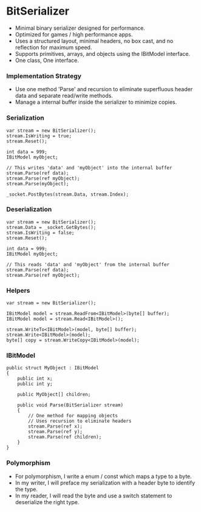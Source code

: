 # BitSerializer
- Minimal binary serializer designed for performance.
- Optimized for games / high performance apps.
- Uses a structured layout, minimal headers, no box cast, and no reflection for maximum speed.
- Supports primitives, arrays, and objects using the IBitModel interface.
- One class, One interface.

### Implementation Strategy
- Use one method 'Parse' and recursion to eliminate superfluous header data and separate read/write methods.
- Manage a internal buffer inside the serializer to minimize copies.

### Serialization
    var stream = new BitSerializer(); 
    stream.IsWriting = true;
    stream.Reset();
    
    int data = 999;
    IBitModel myObject;

    // This writes 'data' and 'myObject' into the internal buffer
    stream.Parse(ref data);
    stream.Parse(ref myObject);
    stream.Parse(myObject);

    _socket.PostBytes(stream.Data, stream.Index);
    
  
### Deserialization
    var stream = new BitSerializer(); 
    stream.Data = _socket.GetBytes();
    stream.IsWriting = false;
    stream.Reset();
    
    int data = 999;
    IBitModel myObject;

    // This reads 'data' and 'myObject' from the internal buffer
    stream.Parse(ref data);
    stream.Parse(ref myObject);    

### Helpers
    var stream = new BitSerializer(); 
    
    IBitModel model = stream.ReadFrom<IBitModel>(byte[] buffer);
    IBitModel model = stream.Read<IBitModel>();

    stream.WriteTo<IBitModel>(model, byte[] buffer);
    stream.Write<IBitModel>(model);    
    byte[] copy = stream.WriteCopy<IBitModel>(model);
      
### IBitModel
    public struct MyObject : IBitModel
    {
        public int x;
        public int y;

        public MyObject[] children;

        public void Parse(BitSerializer stream)
        {
            // One method for mapping objects
            // Uses recursion to eliminate headers
            stream.Parse(ref x);
            stream.Parse(ref y);
            stream.Parse(ref children);
        }
    }

### Polymorphism
- For polymorphism, I write a enum / const which maps a type to a byte. 
- In my writer, I will preface my serialization with a header byte to identify the type.
- In my reader, I will read the byte and use a switch statement to deserialize the right type.
